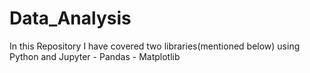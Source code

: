 # Data_Analysis
In this Repository I have covered two libraries(mentioned below) using Python and Jupyter
     -  Pandas 
     - Matplotlib
    

